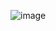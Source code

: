 ![image](https://socialify.git.ci/s80808080/nicetravel/image?description=1&font=Raleway&issues=1&language=1&name=1&owner=1&pattern=Diagonal%20Stripes&stargazers=1&theme=Light)
